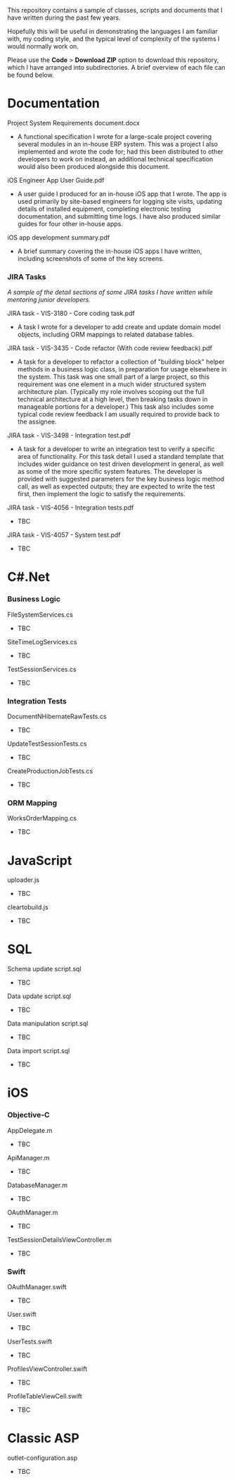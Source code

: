 This repository contains a sample of classes, scripts and documents that I have written during the past few years.

Hopefully this will be useful in demonstrating the languages I am familiar with, my coding style, and the typical level of complexity of the systems I would normally work on.

Please use the **Code** > **Download ZIP** option to download this repository, which I have arranged into subdirectories. A brief overview of each file can be found below.

# Documentation

Project System Requirements document.docx
* A functional specification I wrote for a large-scale project covering several modules in an in-house ERP system. This was a project I also implemented and wrote the code for; had this been distributed to other developers to work on instead, an additional technical specification would also been produced alongside this document.

iOS Engineer App User Guide.pdf
* A user guide I produced for an in-house iOS app that I wrote. The app is used primarily by site-based engineers for logging site visits, updating details of installed equipment, completing electronic testing documentation, and submitting time logs. I have also produced similar guides for four other in-house apps.

iOS app development summary.pdf
* A brief summary covering the in-house iOS apps I have written, including screenshots of some of the key screens.

### JIRA Tasks

*A sample of the detail sections of some JIRA tasks I have written while mentoring junior developers.*

JIRA task - VIS-3180 - Core coding task.pdf
* A task I wrote for a developer to add create and update domain model objects, including ORM mappings to related database tables.

JIRA task - VIS-3435 - Code refactor (With code review feedback).pdf
* A task for a developer to refactor a collection of "building block" helper methods in a business logic class, in preparation for usage elsewhere in the system. This task was one small part of a large project, so this requirement was one element in a much wider structured system architecture plan. (Typically my role involves scoping out the full technical architecture at a high level, then breaking tasks down in manageable portions for a developer.) This task also includes some typical code review feedback I am usually required to provide back to the assignee.

JIRA task - VIS-3498 - Integration test.pdf
* A task for a developer to write an integration test to verify a specific area of functionality. For this task detail I used a standard template that includes wider guidance on test driven development in general, as well as some of the more specific system features. The developer is provided with suggested parameters for the key business logic method call, as well as expected outputs; they are expected to write the test first, then implement the logic to satisfy the requirements.

JIRA task - VIS-4056 - Integration tests.pdf
* TBC

JIRA task - VIS-4057 - System test.pdf
* TBC

# C#.Net

### Business Logic

FileSystemServices.cs
* TBC

SiteTimeLogServices.cs
* TBC

TestSessionServices.cs
* TBC

### Integration Tests

DocumentNHibernateRawTests.cs
* TBC

UpdateTestSessionTests.cs
* TBC

CreateProductionJobTests.cs
* TBC

### ORM Mapping

WorksOrderMapping.cs
* TBC

# JavaScript

uploader.js
* TBC

cleartobuild.js
* TBC

# SQL

Schema update script.sql
* TBC

Data update script.sql
* TBC

Data manipulation script.sql
* TBC

Data import script.sql
* TBC

# iOS

### Objective-C

AppDelegate.m
* TBC

ApiManager.m
* TBC

DatabaseManager.m
* TBC

OAuthManager.m
* TBC

TestSessionDetailsViewController.m
* TBC

### Swift

OAuthManager.swift
* TBC

User.swift
* TBC

UserTests.swift
* TBC

ProfilesViewController.swift
* TBC

ProfileTableViewCell.swift
* TBC

# Classic ASP

outlet-configuration.asp
* TBC
